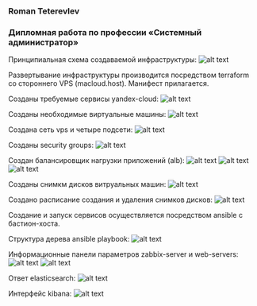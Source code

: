 ### Roman Teterevlev

### Дипломная работа по профессии «Системный администратор»

Принципиальная схема создаваемой инфраструктуры:
![alt text](https://github.com/Roman-Teterevlev/SYS-19_diploma/blob/main/ptsc/ptsc_scheme.png)

Развертывание инфраструктуры производится посредством terraform со стороннего VPS (macloud.host). Манифест прилагается.

Созданы требуемые сервисы yandex-cloud:
![alt text](https://github.com/Roman-Teterevlev/SYS-19_diploma/blob/main/ptsc/ptsc_services.png)

Созданы необходимые виртуальные машины:
![alt text](https://github.com/Roman-Teterevlev/SYS-19_diploma/blob/main/ptsc/ptsc_vms.png)

Создана сеть vps и четыре подсети:
![alt text](https://github.com/Roman-Teterevlev/SYS-19_diploma/blob/main/ptsc/ptsc_vpc.png)

Созданы security groups:
![alt text](https://github.com/Roman-Teterevlev/SYS-19_diploma/blob/main/ptsc/ptsc_sgs.png)

Создан балансировщик нагрузки приложений (alb):
![alt text](https://github.com/Roman-Teterevlev/SYS-19_diploma/blob/main/ptsc/ptsc_balancer_healthy.png)
![alt text](https://github.com/Roman-Teterevlev/SYS-19_diploma/blob/main/ptsc/ptsc_balancer_1.png)
![alt text](https://github.com/Roman-Teterevlev/SYS-19_diploma/blob/main/ptsc/ptsc_balancer_2.png)

Созданы снимкм дисков витруальных машин:
![alt text](https://github.com/Roman-Teterevlev/SYS-19_diploma/blob/main/ptsc/ptsc_snapshots.png)

Создано расписание создания и удаления снимков дисков:
![alt text](https://github.com/Roman-Teterevlev/SYS-19_diploma/blob/main/ptsc/ptsc_schedule.png)


Создание и запуск сервисов осуществляется посредством ansible с бастион-хоста.

Структура дерева ansible playbook:
![alt text](https://github.com/Roman-Teterevlev/SYS-19_diploma/blob/main/ptsc/ptsc_ansible_tree.png)

Информационные панели параметров zabbix-server и web-servers:
![alt text](https://github.com/Roman-Teterevlev/SYS-19_diploma/blob/main/ptsc/ptsc_dboard_srv.png)
![alt text](https://github.com/Roman-Teterevlev/SYS-19_diploma/blob/main/ptsc/ptsc_dboard_webs.png)

Ответ elasticsearch:
![alt text](https://github.com/Roman-Teterevlev/SYS-19_diploma/blob/main/ptsc/ptsc_elasticsearch.png)

Интерфейс kibana:
![alt text](https://github.com/Roman-Teterevlev/SYS-19_diploma/blob/main/ptsc/ptsc_kibana.png)
